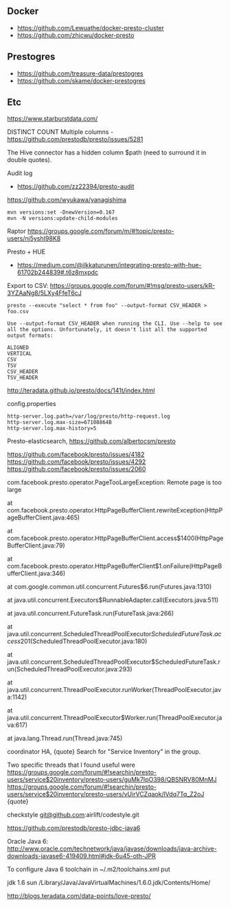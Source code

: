 ## Docker
- https://github.com/Lewuathe/docker-presto-cluster
- https://github.com/zhicwu/docker-presto

## Prestogres
- https://github.com/treasure-data/prestogres
- https://github.com/skame/docker-prestogres

## Etc

https://www.starburstdata.com/

DISTINCT COUNT Multiple columns - https://github.com/prestodb/presto/issues/5281

The Hive connector has a hidden column $path (need to surround it in double quotes). 

Audit log
- https://github.com/zz22394/presto-audit

https://github.com/wyukawa/yanagishima

```
mvn versions:set -DnewVersion=0.167
mvn -N versions:update-child-modules

```
Raptor 
https://groups.google.com/forum/m/#!topic/presto-users/ni5yshI98K8

 Presto + HUE
- https://medium.com/@ilkkaturunen/integrating-presto-with-hue-61702b244839#.t6z8mxpdc

Export to CSV: https://groups.google.com/forum/#!msg/presto-users/kR-3YZAaNg8/5LXy4FfeT6cJ
```
presto --execute "select * from foo" --output-format CSV_HEADER > foo.csv

Use --output-format CSV_HEADER when running the CLI. Use --help to see all the options. Unfortunately, it doesn't list all the supported output formats:

ALIGNED
VERTICAL
CSV
TSV
CSV_HEADER
TSV_HEADER

```

http://teradata.github.io/presto/docs/141t/index.html

config.properties
```
http-server.log.path=/var/log/presto/http-request.log
http-server.log.max-size=67108864B
http-server.log.max-history=5
```

Presto-elasticsearch, https://github.com/albertocsm/presto


https://github.com/facebook/presto/issues/4182
https://github.com/facebook/presto/issues/4292
https://github.com/facebook/presto/issues/2060

com.facebook.presto.operator.PageTooLargeException: Remote page is too large

at com.facebook.presto.operator.HttpPageBufferClient.rewriteException(HttpPageBufferClient.java:465)

at com.facebook.presto.operator.HttpPageBufferClient.access$1400(HttpPageBufferClient.java:79)

at com.facebook.presto.operator.HttpPageBufferClient$1.onFailure(HttpPageBufferClient.java:346)

at com.google.common.util.concurrent.Futures$6.run(Futures.java:1310)

at java.util.concurrent.Executors$RunnableAdapter.call(Executors.java:511)

at java.util.concurrent.FutureTask.run(FutureTask.java:266)

at java.util.concurrent.ScheduledThreadPoolExecutor$ScheduledFutureTask.access$201(ScheduledThreadPoolExecutor.java:180)

at java.util.concurrent.ScheduledThreadPoolExecutor$ScheduledFutureTask.run(ScheduledThreadPoolExecutor.java:293)

at java.util.concurrent.ThreadPoolExecutor.runWorker(ThreadPoolExecutor.java:1142)

at java.util.concurrent.ThreadPoolExecutor$Worker.run(ThreadPoolExecutor.java:617)

at java.lang.Thread.run(Thread.java:745)

coordinator HA, 
{quote}
Search for "Service Inventory" in the group.

Two specific threads that I found useful were 
https://groups.google.com/forum/#!searchin/presto-users/service$20inventory/presto-users/guMk7IpO398/QBSNRV80MnMJ
https://groups.google.com/forum/#!searchin/presto-users/service$20inventory/presto-users/vUirVCZqaok/lVdq7Tq_Z2oJ
{quote}

checkstyle git@github.com:airlift/codestyle.git

https://github.com/prestodb/presto-jdbc-java6

Oracle Java 6:
http://www.oracle.com/technetwork/java/javase/downloads/java-archive-downloads-javase6-419409.html#jdk-6u45-oth-JPR

To configure Java 6 toolchain in ~/.m2/toolchains.xml put

<?xml version="1.0" encoding="UTF8"?>
<toolchains>
    <!-- JDK toolchains -->
    <toolchain>
        <type>jdk</type>
        <provides>
            <version>1.6</version>
            <vendor>sun</vendor>
        </provides>
        <configuration>
          <jdkHome>/Library/Java/JavaVirtualMachines/1.6.0.jdk/Contents/Home/</jdkHome>
        </configuration>
    </toolchain>
</toolchains>


http://blogs.teradata.com/data-points/love-presto/